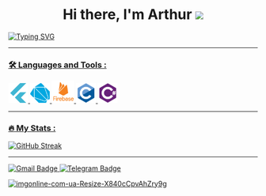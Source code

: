<h1 align="center">Hi there, I'm Arthur</a> <img src="https://github.com/blackcater/blackcater/raw/main/images/Hi.gif" height="32"/></h1>
<a href="https://git.io/typing-svg"><img src="https://readme-typing-svg.herokuapp.com?font=Fira+Code&size=23&pause=1000&color=EFF7AF&width=1000&height=100&lines=Right+now+I'm+a+student+at+programming+school+21+and+a+mobile+developer;...+in+the+future" alt="Typing SVG" />
  
---

### :hammer_and_wrench: Languages and Tools :
  <img src="https://github.com/devicons/devicon/blob/master/icons/flutter/flutter-plain.svg" title="Flutter" alt="Flutter" width="40" height="40"/>
  <img src="https://github.com/devicons/devicon/blob/master/icons/dart/dart-plain.svg" title="Dart" alt="Dart" width="40" height="40"/>
  <img src="https://github.com/devicons/devicon/blob/master/icons/firebase/firebase-plain-wordmark.svg" title="firebase" alt="firebase" width="45" height="45"/>
  <img src="https://github.com/devicons/devicon/blob/master/icons/c/c-original.svg" title="c" alt="c" width="40" height="40"/>
  <img src="https://github.com/devicons/devicon/blob/master/icons/csharp/csharp-plain.svg" title="csharp" alt="csharp" width="40" height="40"/>

---

### :fire: My Stats :

  [![GitHub Streak](http://github-readme-streak-stats.herokuapp.com?user=GingerMustache&theme=dark&background=000000)](https://git.io/streak-stats)

---

<div id="badges">
  <a href="mailto:artzaneg@gmail.com">
    <img src="https://img.shields.io/badge/Gmail-red?style=for-the-badge&logo=gmail&logoColor=white" alt="Gmail Badge"/>
   <a href="https://t.me/GingerMustache">
    <img src="https://img.shields.io/badge/Telegram-blue?style=for-the-badge&logo=telegram&logoColor=white" alt="Telegram Badge"/>
</div>

![imgonline-com-ua-Resize-X840cCpvAhZry9g](https://github.com/GingerMustache/GingerMustache/assets/103313278/1b5a0102-0a85-4c0d-a2c9-4d7e88b08a7c)
    

